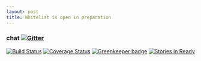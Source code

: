 ```yaml
---
layout: post
title: Whitelist is open in preparation 
---
```

### chat [![Gitter](https://badges.gitter.im/Join%20Chat.svg)](https://gitter.im/ethereum/EIPs?utm_source=badge&utm_medium=badge&utm_campaign=pr-badge)

[![Build Status](https://circleci.com/gh/MetaMask/metamask-extension.svg?style=shield&circle-token=a1ddcf3cd38e29267f254c9c59d556d513e3a1fd)](https://circleci.com/gh/MetaMask/metamask-extension) [![Coverage Status](https://coveralls.io/repos/github/MetaMask/metamask-extension/badge.svg?branch=master)](https://coveralls.io/github/MetaMask/metamask-extension?branch=master) [![Greenkeeper badge](https://badges.greenkeeper.io/MetaMask/metamask-extension.svg)](https://greenkeeper.io/) [![Stories in Ready](https://badge.waffle.io/MetaMask/metamask-extension.png?label=in%20progress&title=waffle.io)](https://waffle.io/MetaMask/metamask-extension)
